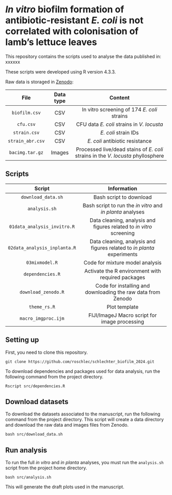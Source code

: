 #  _In vitro_ biofilm formation of antibiotic-resistant _E. coli_ is not correlated with colonisation of lamb’s lettuce leaves

This repository contains the scripts used to analyse the data published in: xxxxxx 

These scripts were developed using R version 4.3.3.

Raw data is storaged in [Zenodo](https://zenodo.org/records/10871054):

File | Data type | Content
:---: | :---: | :---:
`biofilm.csv` | CSV | In vitro screening of 174 _E. coli_ strains
`cfu.csv` | CSV | CFU data _E. coli_ strains in _V. locusta_
`strain.csv` | CSV | _E. coli_ strain IDs
`strain_abr.csv` | CSV | _E. coli_ antibiotic resistance
`bacimg.tar.gz` | Images | Processed live/dead stains of _E. coli_ strains in the _V. locusta_ phyllosphere

##  Scripts
Script | Information
:---: | :---:
`download_data.sh` | Bash script to download
`analysis.sh` | Bash script to run the _in vitro_ and _in planta_ analyses
`01data_analysis_invitro.R` | Data cleaning, analysis and figures related to _in vitro_ screening
`02data_analysis_inplanta.R` | Data cleaning, analysis and figures related to _in planta_ experiments
`03mixmodel.R` | Code for mixture model analysis
`dependencies.R` | Activate the R environment with required packages
`download_zenodo.R` | Code for installing and downloading the raw data from Zenodo
`theme_rs.R` | Plot template 
`macro_imgproc.ijm` | FIJI/ImageJ Macro script for image processing

##  Setting up 
First, you need to clone this repository.
```
git clone https://github.com/roschlec/schlechter_biofilm_2024.git
```

To download dependencies and packages used for data analysis, run the following command from the project directory.
```
Rscript src/dependencies.R
```

##  Download datasets
To download the datasets associated to the manuscript, run the following command from the project directory. This script will create a data directory and download the raw data and images files from Zenodo.
```
bash src/download_data.sh
```

##  Run analysis
To run the full _in vitro_ and _in planta_ analyses, you must run the `analysis.sh` script from the project home directory.
```
bash src/analysis.sh
```
This will generate the draft plots used in the manuscript.


